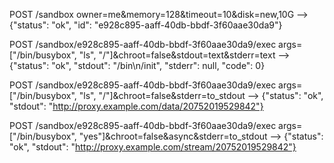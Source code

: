POST /sandbox
owner=me&memory=128&timeout=10&disk=new,10G
-->
{"status": "ok", "id": "e928c895-aaff-40db-bbdf-3f60aae30da9"}

POST /sandbox/e928c895-aaff-40db-bbdf-3f60aae30da9/exec
args=["/bin/busybox", "ls", "/"]&chroot=false&stdout=text&stderr=text
-->
{"status": "ok", "stdout": "/bin\n/init", "stderr": null, "code": 0}

POST /sandbox/e928c895-aaff-40db-bbdf-3f60aae30da9/exec
args=["/bin/busybox", "ls", "/"]&chroot=false&stderr=to_stdout
-->
{"status": "ok", "stdout": "http://proxy.example.com/data/20752019529842"}

POST /sandbox/e928c895-aaff-40db-bbdf-3f60aae30da9/exec
args=["/bin/busybox", "yes"]&chroot=false&async&stderr=to_stdout
-->
{"status": "ok", "stdout": "http://proxy.example.com/stream/20752019529842"}
